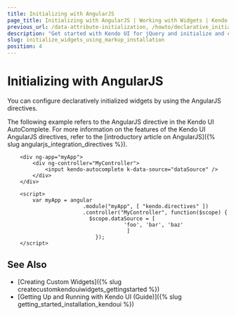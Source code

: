 ```yaml
---
title: Initializing with AngularJS
page_title: Initializing with AngularJS | Working with Widgets | Kendo UI for jQuery
previous_url: /data-attribute-initialization, /howto/declarative_initialization, /basics/markup, /intro/markup, /intro/installation/markup
description: "Get started with Kendo UI for jQuery and initialize and configure the widgets by using the AngularJS directives."
slug: initialize_widgets_using_markup_installation
position: 4
---
```


# Initializing with AngularJS

You can configure declaratively initialized widgets by using the AngularJS directives.

The following example refers to the AngularJS directive in the Kendo UI AutoComplete. For more information on the features of the Kendo UI AngularJS directives, refer to the [introductory article on AngularJS]({% slug angularjs_integration_directives %}).

```
    <div ng-app="myApp">
        <div ng-controller="MyController">
            <input kendo-autocomplete k-data-source="dataSource" />
        </div>
    </div>

    <script>
        var myApp = angular
  			            .module("myApp", [ "kendo.directives" ])
          			    .controller("MyController", function($scope) {
            			  $scope.dataSource = [
                 					 'foo', 'bar', 'baz'
             					      ]
          					});
    </script>

```

## See Also

* [Creating Custom Widgets]({% slug createcustomkendouiwidgets_gettingstarted %})
* [Getting Up and Running with Kendo UI (Guide)]({% slug getting_started_installation_kendoui %})
